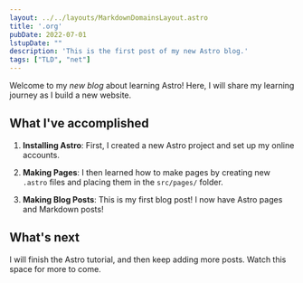 ```yaml
---
layout: ../../layouts/MarkdownDomainsLayout.astro
title: '.org'
pubDate: 2022-07-01
lstupDate: ""
description: 'This is the first post of my new Astro blog.'
tags: ["TLD", "net"]
---
```


Welcome to my _new blog_ about learning Astro! Here, I will share my learning journey as I build a new website.

## What I've accomplished

1. **Installing Astro**: First, I created a new Astro project and set up my online accounts.

2. **Making Pages**: I then learned how to make pages by creating new `.astro` files and placing them in the `src/pages/` folder.

3. **Making Blog Posts**: This is my first blog post! I now have Astro pages and Markdown posts!

## What's next

I will finish the Astro tutorial, and then keep adding more posts. Watch this space for more to come.
